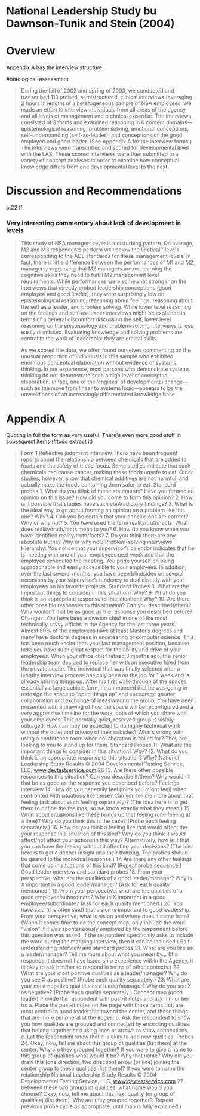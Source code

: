 # National Leadership Study bu Dawnson-Tunik and Stein (2004)

# Overview

Appendix A has the interview structure.

#ontological-assessment

> During the fall of 2002 and spring of 2003, we conducted and transcribed 113 probed, semistructured, clinical interviews (averaging 2 hours in length) of a heterogeneous sample of NSA employees. We made an effort to interview individuals from all areas of the agency and all levels of management and technical expertise. The interviews consisted of 3 forms and examined reasoning in 6 content domains—epistemological reasoning, problem solving, emotional conceptions, self-understanding (self-as-leader), and conceptions of the good employee and good leader. (See Appendix A for the interview forms.) The interviews were transcribed and scored for developmental level with the LAS. These scored interviews were then submitted to a variety of concept analyses in order to examine how conceptual knowledge differs from one developmental level to the next.

# Discussion and Recommendations

p.22 ff.

### Very interesting commentary about lack of development in levels

> This study of NSA managers reveals a disturbing pattern. On average, M2 and M3 respondents perform well below the Lectical™ levels corresponding to the ACE standards for these management levels. In fact, there is little difference between the performances of M1 and M2 managers, suggesting that M2 managers are not learning the cognitive skills they need to fulfill M2 management level requirements. While performances were somewhat stronger on the interviews that directly probed leadership conceptions (good employee and good leader), they were surprisingly low on epistemological reasoning, reasoning about feelings, reasoning about the self as a leader, and problem solving. While lower level reasoning on the feelings and self-as-leader interviews might be explained in terms of a general discomfort discussing the self, lower level reasoning on the epistemology and problem-solving interviews is less easily dismissed. Evaluating knowledge and solving problems are central to the work of leadership: they are critical skills.
> 
> As we scored the data, we often found ourselves commenting on the unusual proportion of individuals in this sample who exhibited enormous conceptual elaboration without evidence of systems thinking. In our experience, most persons who demonstrate systems thinking do not demonstrate such a high level of conceptual elaboration. In fact, one of the ‘engines’ of developmental change—such as the move from linear to systems logic—appears to be the unwieldiness of an increasingly differentiated knowledge base


# Appendix A

Quoting in full the form as very useful. There's even more good stuff in subsequent items (#todo extract it)

> Form 1 Reflective judgment interview There have been frequent reports about the relationship between chemicals that are added to foods and the safety of these foods. Some studies indicate that such chemicals can cause cancer, making these foods unsafe to eat. Other studies, however, show that chemical additives are not harmful, and actually make the foods containing them safer to eat. Standard probes 1. What do you think of these statements? Have you formed an opinion on this issue? How did you come to form this opinion? 2. How is it possible that studies have such contradictory findings? 3. What is the ideal way to go about forming an opinion on a problem like this one? Why? 4. Can you be certain that your conclusions are correct? Why or why not? 5. You have used the term reality/truth/facts. What does reality/truth/facts mean to you? 6. How do you know when you have identified reality/truth/facts? 7. Do you think there are any absolute truths? Why or why not? Problem-solving interviews Hierarchy: You notice that your supervisor’s calendar indicates that he is meeting with one of your employees next week and that the employee scheduled the meeting. You pride yourself on being approachable and easily accessible to your employees. In addition, over the last several months, you have been blindsided on several occasions by your supervisor’s tendency to deal directly with your employees on his favorite projects. Standard Probes 8. What are the important things to consider in this situation? Why? 9. What do you think is an appropriate response to this situation? Why? 10. Are there other possible responses to this situation? Can you describe it/them? Why wouldn’t that be as good as the response you described before? Changes: You have been a division chief in one of the most technically savvy offices in the Agency for the last three years. Almost 80% of the employees have at least Master’s degrees and many have doctoral degrees in engineering or computer science. This has been much easier than your last management position, because here you have such great respect for the ability and drive of your employees. When your office chief retired 3 months ago, the senior leadership team decided to replace her with an executive hired from the private sector. The individual that was finally selected after a lengthy interview process has only been on the job for 1 week and is already stirring things up. After his first walk-through of the spaces, essentially a large cubicle farm, he announced that he was going to redesign the space to “open things up” and encourage greater collaboration and exchange of ideas among the group. You have been presented with a drawing of how the space will be reconfigured and a very aggressive timeline for the work, both of which you share with your employees. This normally quiet, reserved group is visibly outraged. How can they be expected to do highly technical work without the quiet and privacy of their cubicles? What’s wrong with using a conference room when collaboration is called for? They are looking to you to stand up for them. Standard Probes 11. What are the important things to consider in this situation? Why? 12. What do you think is an appropriate response to this situation? Why? National Leadership Study Results © 2004 Developmental Testing Service, LLC, www.devtestservice.com 26 13. Are there other possible responses to this situation? Can you describe it/them? Why wouldn’t that be as good as the response you described before? Feelings interview 14. How do you generally feel (think you might feel) when confronted with situations like these? Can you tell me more about that feeling (ask about each feeling separately)? (The idea here is to get them to define the feelings, so we know exactly what they mean.) 15. What about situations like these brings up that feeling (one feeling at a time)? Why do you think this is the case? (Probe each feeling separately.) 16. How do you think a feeling like that would affect the your response in a situation of this kind? Why do you think it would affect/not affect your actions in this way? Alternatively, how is it that you can have the feeling without it affecting your decisions? (The idea here is to get a deeper insight into their thinking. The probes should be geared to the individual response.) 17. Are there any other feelings that come up in situations of this kind? (Repeat probe sequence.) Good leader interview and standard probes 18. From your perspective, what are the qualities of a good leader/manager? Why is X important in a good leader/manager? (Ask for each quality mentioned.) 19. From your perspective, what are the qualities of a good employee/subordinate? Why is X important in a good employee/subordinate? (Ask for each quality mentioned.) 20. You have said (it is often said) that vision is important to good leadership. From your perspective, what is vision and where does it come from? (When it comes time to do the concept map, only include the word “vision” if it was spontaneously employed by the respondent before this question was asked. If the respondent specifically asks to include the word during the mapping interview, then it can be included.) Self-understanding interview and standard probes 21. What are you like as a leader/manager? Tell me more about what you mean by… (If a respondent does not have leadership experience within the Agency, it is okay to ask him/her to respond in terms of other contexts.) 22. What are your most positive qualities as a leader/manager? Why do you see X as positive? (Probe each quality separately.) 23. What are your most negative qualities as a leader/manager? Why do you see X as negative? (Probe each quality separately.) Concept map (good leader) Provide the respondent with post-it notes and ask him or her to: a. Place the post-it notes on the page with those items that are most central to good leadership toward the center, and those things that are more peripheral at the edges. b. Ask the respondent to show you how qualities are grouped and connected by encircling qualities that belong together and using lines or arrows to show connections. c. Let the respondent know that it is okay to add new qualities. Probes 24. Okay, now, tell me about this group of qualities (list them) at the center. Why are they grouped together? If you were to give a name to this group of qualities what would it be? Why that name? Why did you draw this (one direction, two direction) arrow (or line) joining the center group to these qualities (list them)? If you were to name the relationship National Leadership Study Results © 2004 Developmental Testing Service, LLC, www.devtestservice.com 27 between these two groups of qualities, what name would you choose? Okay, now, tell me about this next quality (or group of qualities) (list them). Why are they grouped together? (Repeat previous probe cycle as appropriate, until map is fully explained.)